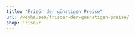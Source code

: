 ```yaml
---
title: "Frisör der günstigen Preise"
url: /weyhausen/frisoer-der-guenstigen-preise/
shop: Friseur
---
```

